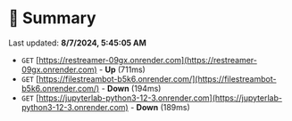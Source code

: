 # 📖 Summary
Last updated: **8/7/2024, 5:45:05 AM**

- `GET` [https://restreamer-09gx.onrender.com](https://restreamer-09gx.onrender.com) - **Up** (711ms)
- `GET` [https://filestreambot-b5k6.onrender.com/](https://filestreambot-b5k6.onrender.com/) - **Down** (194ms)
- `GET` [https://jupyterlab-python3-12-3.onrender.com](https://jupyterlab-python3-12-3.onrender.com) - **Down** (189ms)
